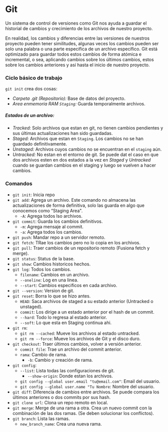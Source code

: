 # Git
Un sistema de control de versiones como Git nos ayuda a guardar el historial de cambios y crecimiento de los archivos de nuestro proyecto.

En realidad, los cambios y diferencias entre las versiones de nuestros proyecto pueden tener similitudes, algunas veces los cambios pueden ser solo una palabra o una parte específica de un archivo específico. Git está optimizado para guardar todos estos cambios de forma atómica e incremental, o sea, aplicando cambios sobre los últimos cambios, estos sobre los cambios anteriores y así hasta el inicio de nuestro proyecto.

### Ciclo básico de trabajo
`git init` crea dos cosas:
- *Carpeta .git (Repositorio):* Base de datos del proyecto.
- *Area enmemoria RAM `Staging`:* Guarda temporalmente archivos.

##### Estados de un archivo:
- *Tracked:* Solo archivos que estan en git, no tienen cambios pendientes y sus últimas actualizaciones han sido guardadas.
- *Staged:* Archivos que estan en `Staging`. Los cambios no se han guardado definitivamente.
- *Unstaged:* Archivos cuyos  cambios no se encuentran en el `staging` aún.
- *Untracked:* No  estan en el entorno de git.
Se puede dat el caso en que dos archivos esten en dos estados a la vez en *Staged* y *Untracked* cuando se guardan cambios en el staging y luego se vuelven a hacer cambios.

### Comandos
- `git init`: Inicia repo
- `git add`: Agrega un archivo. Este comando no almacena las actualizaciones de forma definitiva, solo las guarda en algo que conocemos como “Staging Area".
    - `-A`: Agrega todos lso archivos.
- `git commit`: Guarda los cambios definitivos. 
    - `-m`: Agrega mensaje al commit.
    - `-a`: Agrega todos los cambios.
- `git push`: Mandar repo a un servidor remoto.
- `git fetch`: TRae los cambios pero no lo copia en los archivos.
- `git pull`: Traer cambios de un repositorio remoto (Fusiona fetch y merge).
- `git status`: Status de la base.
- `git show`: Cambios historicos hechos.
- `git log`: Todos los cambios.
    - `filename`: Cambios en un archivo.
    - `--oneline`: Log en una linea.
    - `--start`: Cambios especificos en cada archivo.
- `git --version`: Version de git.
- `git reset`: Borra lo que se hizo antes.
    - `HEAD`: Saca archivos de staged a su estado anterior (Untracked o unstaged).
    - `commit`: Los dirige a un estado anterior por el hash de un commit.
    - `--hard`: Todo lo regresa al estado anterior.
    - `--soft`:  Lo que esta en Staging continua ahi.
- `git rm`:
    - `git rm --cached`: Mueve los archivos al estado untracked.
    - `git rm --force`: Mueve los archivos de Git y el disco duro.
- `git checkout`: Traer últimos cambios, volver a versión anterior.
    - `commit file`: Trae un archivo del commit anterior.
    - `rama`: Cambio de rama.
        - `-b`: Cambio y creación de rama.    
- `git config`:
    - `--list`: Lista todas las configuraciones de git.
        - `--show-origin`: Donde estan los archivos.
    - `git config --global user.email "tu@email.com"`: Email del usuario.
    - `git config --global user.name "Tu Nombre`: Nombre del usuario.
- `git diff`: Diferencia de cambios entre archivos. Se puede compara los últimos anteriores o dos commits por sus hash.
- `git clone url`: Clona un repo remoto en local.
- `git merge`: Merge de una rama a otra. Crea un nuevo commit con la combinación de las dos ramas. (Se deben solucionar los conflictos).
- `git branch`: Lista las ramas.
    - `new_branch_name`: Crea una nueva rama.
